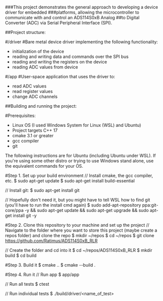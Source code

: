 ###This project demonstrates the general approach to developing a device driver for embedded
###platforms, allowing the microcontroller to communicate with and control an ADS114S0xB Analog
##to Digital Converter (ADC) via Serial Peripheral Interface (SPI).

##Project structure:

#/driver
#Bare metal device driver implementing the following functionality:
 - initialization of the device
 - reading and writing data and commands over the SPI bus
 - reading and writing the registers on the device
 - reading ADC values from device

#/app
#User-space application that uses the driver to:
 - read ADC values
 - read register values
 - change ADC channels


##Building and running the project:

#Prerequisites:
- Linux OS (I used Windows System for Linux (WSL) and Ubuntu)
- Project targets C++ 17
- cmake 3.1 or greater
- gcc compiler
- git

The following instructions are for Ubuntu (including Ubuntu under WSL). If you're using some other distro
or trying to use Windows stand alone, use the equivalent commands for your OS.

#Step 1. Set up your build environment
// Install cmake, the gcc compiler, etc.
$ sudo apt-get update
$ sudo apt-get install build-essential

// Install git:
$ sudo apt-get install git

// Hopefully don't need it, but you might have to tell WSL how to find git (you'll have to run the install cmd again)
$ sudo add-apt-repository ppa:git-core/ppa -y && sudo apt-get update && sudo apt-get upgrade && sudo apt-get install git -y

#Step 2. Clone this repository to your machine and set up the project
// Navigate to the folder where you want to store this project (maybe create a repos folder) and clone the repo
$ mkdir ~/repos
$ cd ~/repos
$ git clone https://github.com/Ratimus/ADS114S0xB_RLR

// Create the <build> folder and cd into it
$ cd ~/repos/ADS114S0xB_RLR
$ mkdir build
$ cd build

#Step 3. Build it
$ cmake ..
$ cmake --build .

#Step 4. Run it
// Run app
$ app/app

// Run all tests
$ ctest

// Run individual tests
$ ./build/driver/<name_of_test>

